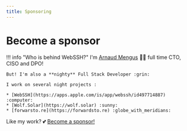 ```yaml
---
title: Sponsoring
---
```


# Become a sponsor
!!! info "Who is behind WebSSH?"
    I'm [Arnaud Mengus](https://mengus.net) :guardsman: full time CTO, CISO and DPO!
    
    But! I'm also a **nighty** Full Stack Developer :grin:  

    I work on several night projects :

    * [WebSSH](https://apps.apple.com/is/app/webssh/id497714887) :computer:
    * [Wolf.Solar](https://wolf.solar) :sunny:
    * [forwarsto.re](https://forwardsto.re) :globe_with_meridians:

Like my work? :two_hearts: [Become a sponsor!](https://github.com/sponsors/isontheline)
